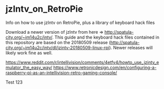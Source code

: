 # jzIntv_on_RetroPie
Info on how to use jzIntv on RetroPie, plus a library of keyboard hack files


Download a newer version of jzIntv from here => http://spatula-city.org/~im14u2c/intv/.  This guide and the keyboard hack files contained in this repository are based on the 20180509 release (http://spatula-city.org/~im14u2c/intv/dl/jzintv-20180509-linux-rpi).  Newer releases will likely work fine as well.

https://www.reddit.com/r/intellivision/comments/4etfy4/howto_use_jzintv_emulator_the_easy_way/
https://www.retronicdesign.com/en/configuring-a-raspberry-pi-as-an-intellivision-retro-gaming-console/

Test 123
